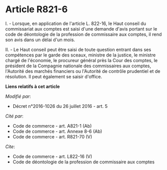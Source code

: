 # Article R821-6

I. - Lorsque, en application de l'article L. 822-16, le Haut conseil du commissariat aux comptes est saisi d'une demande
d'avis portant sur le code de déontologie de la profession de commissaire aux comptes, il rend son avis dans un délai d'un
mois. 

II. - Le Haut conseil peut être saisi de toute question entrant dans ses compétences par le garde des sceaux, ministre de la
justice, le ministre chargé de l'économie, le procureur général près la Cour des comptes, le président de la Compagnie
nationale des commissaires aux comptes, l'Autorité des marchés financiers ou l'Autorité de contrôle prudentiel et de
résolution. Il peut également se saisir d'office.

**Liens relatifs à cet article**

_Modifié par_:

  - Décret n°2016-1026 du 26 juillet 2016 - art. 5

_Cité par_:

  - Code de commerce - art. A821-1 (Ab)
  - Code de commerce - art. Annexe 8-6 (Ab)
  - Code de commerce - art. R821-70 (V)

_Cite_:

  - Code de commerce - art. L822-16 (V)
  - Code de déontologie de la profession de commissaire aux comptes
